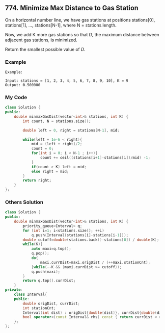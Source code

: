 ## 774. Minimize Max Distance to Gas Station

On a horizontal number line, we have gas stations at positions stations[0], stations[1], ..., stations[N-1], where N = stations.length.

Now, we add K more gas stations so that *D*, the maximum distance between adjacent gas stations, is minimized.

Return the smallest possible value of *D*.

### Example
```
Example:

Input: stations = [1, 2, 3, 4, 5, 6, 7, 8, 9, 10], K = 9
Output: 0.500000
```

### My Code
```c++
class Solution {
public:
    double minmaxGasDist(vector<int>& stations, int K) {
        int count, N = stations.size();
        
        double left = 0, right = stations[N-1], mid;
        
        while(left + 1e-6 < right){
            mid = (left + right)/2;
            count = 0;
            for(int i = 0; i < N-1 ; i++){
                count += ceil((stations[i+1]-stations[i])/mid) -1;
            }
            if(count > K) left = mid;
            else right = mid;
        }
        return right;
    }
};
```


### Others Solution
```c++
class Solution {
public:
    double minmaxGasDist(vector<int>& stations, int K) {
        priority_queue<Interval> q;
        for (int i=1; i<stations.size(); ++i)
            q.push(Interval(stations[i]-stations[i-1]));
        double cutoff=double(stations.back()-stations[0]) / double(K);
        while(K){
            auto maxi=q.top();
            q.pop();
            do{
                maxi.currDist=maxi.origDist / (++maxi.stationCnt);
            }while(--K && (maxi.currDist >= cutoff));
            q.push(maxi);
        }
        return q.top().currDist;
    }
private:
    class Interval{
    public:
        double origDist, currDist;
        int stationCnt;
        Interval(int dist) : origDist{double(dist)}, currDist{double(dist)}, stationCnt{1} {}
        bool operator<(const Interval& rhs) const { return currDist < rhs.currDist; }
    };
};
```

